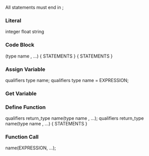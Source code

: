 All statements must end in ;

### Literal

integer
float
string

### Code Block

(type <expansion>name <default>, ...) { STATEMENTS }
{ STATEMENTS }

### Assign Variable

qualifiers type name;
qualifiers type name = EXPRESSION;

### Get Variable

### Define Function

qualifiers return_type name(type <expansion>name <default>, ...);
qualifiers return_type name(type <expansion>name <default>, ...) { STATEMENTS }

### Function Call

name(EXPRESSION, ...);
